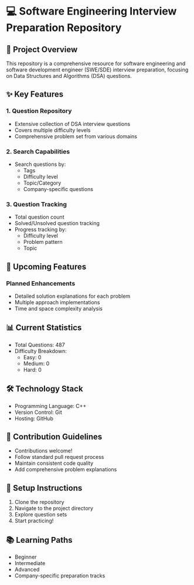 # 💻 Software Engineering Interview Preparation Repository

## 🎯 Project Overview
This repository is a comprehensive resource for software engineering and software development engineer (SWE/SDE) interview preparation, focusing on Data Structures and Algorithms (DSA) questions.

## ✨ Key Features

### 1. Question Repository
- Extensive collection of DSA interview questions
- Covers multiple difficulty levels
- Comprehensive problem set from various domains

### 2. Search Capabilities
- Search questions by:
  - Tags
  - Difficulty level
  - Topic/Category
  - Company-specific questions

### 3. Question Tracking
- Total question count
- Solved/Unsolved question tracking
- Progress tracking by:
  - Difficulty level
  - Problem pattern
  - Topic

## 🚀 Upcoming Features

### Planned Enhancements
- Detailed solution explanations for each problem
- Multiple approach implementations
- Time and space complexity analysis

## 📊 Current Statistics
- Total Questions: 487
- Difficulty Breakdown:
  - Easy: 0
  - Medium: 0
  - Hard: 0

## 🛠 Technology Stack
- Programming Language: C++
- Version Control: Git
- Hosting: GitHub

## 📝 Contribution Guidelines
- Contributions welcome!
- Follow standard pull request process
- Maintain consistent code quality
- Add comprehensive problem explanations

## 📌 Setup Instructions
1. Clone the repository
2. Navigate to the project directory
3. Explore question sets
4. Start practicing!

## 📚 Learning Paths
- Beginner
- Intermediate
- Advanced
- Company-specific preparation tracks
